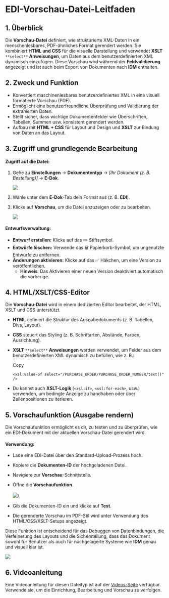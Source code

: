 # EDI-Vorschau-Datei-Leitfaden

## 1. Überblick

Die **Vorschau-Datei** definiert, wie strukturierte XML-Daten in ein menschenlesbares, PDF-ähnliches Format gerendert werden. Sie kombiniert **HTML und CSS** für die visuelle Darstellung und verwendet **XSLT** `**select**` **Anweisungen**, um Daten aus dem benutzerdefinierten XML dynamisch einzufügen. Diese Vorschau wird während der **Feldvalidierung** angezeigt und ist auch beim Export von Dokumenten nach **IDM** enthalten.

## 2. Zweck und Funktion

* Konvertiert maschinenlesbares benutzerdefiniertes XML in eine visuell formatierte Vorschau (PDF).
* Ermöglicht eine benutzerfreundliche Überprüfung und Validierung der extrahierten Daten.
* Stellt sicher, dass wichtige Dokumentenfelder wie Überschriften, Tabellen, Summen usw. konsistent gerendert werden.
* Aufbau mit **HTML + CSS** für Layout und Design und **XSLT** zur Bindung von Daten an das Layout.

## 3. Zugriff und grundlegende Bearbeitung

#### **Zugriff auf die Datei:**

1.  Gehe zu **Einstellungen** → **Dokumententyp** → _\[Ihr Dokument (z. B. Bestellung)]_ → **E-Dok**.

    ![](https://docs.docbits.com/~gitbook/image?url=https%3A%2F%2F578966019-files.gitbook.io%2F%7E%2Ffiles%2Fv0%2Fb%2Fgitbook-x-prod.appspot.com%2Fo%2Fspaces%252FT2n2w4uDCJvv7CJ5zrdk%252Fuploads%252Ff6zyL0AvmqSvrogZdnox%252Fimage.png%3Falt%3Dmedia%26token%3D6bc9ab55-6ee9-43d1-b576-4c5833c208cf\&width=768\&dpr=4\&quality=100\&sign=a23de442\&sv=2)
2. Wähle unter dem **E-Dok**-Tab dein Format aus (z. B. **EDI**).
3.  Klicke auf **Vorschau**, um die Datei anzuzeigen oder zu bearbeiten.

    ![](https://docs.docbits.com/~gitbook/image?url=https%3A%2F%2F578966019-files.gitbook.io%2F%7E%2Ffiles%2Fv0%2Fb%2Fgitbook-x-prod.appspot.com%2Fo%2Fspaces%252FT2n2w4uDCJvv7CJ5zrdk%252Fuploads%252Fdo1R389GeSqFuZKLD0OP%252Fimage.png%3Falt%3Dmedia%26token%3D930903d4-44af-4188-b015-c60c2dd9d9ab\&width=768\&dpr=4\&quality=100\&sign=77bbb2ce\&sv=2)

#### **Entwurfsverwaltung:**

* **Entwurf erstellen:** Klicke auf das ✏️ Stiftsymbol.
* **Entwürfe löschen:** Verwende das 🗑️ Papierkorb-Symbol, um ungenutzte Entwürfe zu entfernen.
* **Änderungen aktivieren:** Klicke auf das ✅ Häkchen, um eine Version zu veröffentlichen.
  * **Hinweis**: Das Aktivieren einer neuen Version deaktiviert automatisch die vorherige.

## 4. HTML/XSLT/CSS-Editor

Die **Vorschau-Datei** wird in einem dedizierten Editor bearbeitet, der HTML, XSLT und CSS unterstützt.

* **HTML** definiert die Struktur des Ausgabedokuments (z. B. Tabellen, Divs, Layout).
* **CSS** steuert das Styling (z. B. Schriftarten, Abstände, Farben, Ausrichtung).
*   **XSLT** `**select**` **Anweisungen** werden verwendet, um Felder aus dem benutzerdefinierten XML dynamisch zu befüllen, wie z. B.:

    Copy

    ```
    <xsl:value-of select="/PURCHASE_ORDER/PURCHASE_ORDER_NUMBER/text()" />
    ```
* Du kannst auch **XSLT-Logik** (`<xsl:if>`, `<xsl:for-each>`, usw.) verwenden, um bedingte Anzeige zu handhaben oder über Zeilenpositionen zu iterieren.

## 5. Vorschaufunktion (Ausgabe rendern)

Die Vorschaufunktion ermöglicht es dir, zu testen und zu überprüfen, wie ein EDI-Dokument mit der aktuellen Vorschau-Datei gerendert wird.

#### **Verwendung:**

* Lade eine EDI-Datei über den Standard-Upload-Prozess hoch.
* Kopiere die **Dokumenten-ID** der hochgeladenen Datei.
* Navigiere zur **Vorschau**-Schnittstelle.
* Öffne die **Vorschaufunktion**.\
  \
  &#x20;![](https://docs.docbits.com/~gitbook/image?url=https%3A%2F%2F578966019-files.gitbook.io%2F%7E%2Ffiles%2Fv0%2Fb%2Fgitbook-x-prod.appspot.com%2Fo%2Fspaces%252FT2n2w4uDCJvv7CJ5zrdk%252Fuploads%252F9lddYJl2G4tzpdr9RD5F%252Fimage.png%3Falt%3Dmedia%26token%3Df7663f70-ef10-4e64-bbdc-41048ed8352a\&width=300\&dpr=4\&quality=100\&sign=36ce2b93\&sv=2)\

* Gib die Dokumenten-ID ein und klicke auf **Test**.
* Die gerenderte Vorschau im PDF-Stil wird unter Verwendung des HTML/CSS/XSLT-Setups angezeigt.

Diese Funktion ist entscheidend für das Debuggen von Datenbindungen, die Verfeinerung des Layouts und die Sicherstellung, dass das Dokument sowohl für Benutzer als auch für nachgelagerte Systeme wie **IDM** genau und visuell klar ist.

![](https://docs.docbits.com/~gitbook/image?url=https%3A%2F%2F578966019-files.gitbook.io%2F%7E%2Ffiles%2Fv0%2Fb%2Fgitbook-x-prod.appspot.com%2Fo%2Fspaces%252FT2n2w4uDCJvv7CJ5zrdk%252Fuploads%252FJH103tnbqZjuimpOniVg%252Fimage.png%3Falt%3Dmedia%26token%3D4e63cc09-b0de-488f-bdd0-ee5a9246a371\&width=768\&dpr=4\&quality=100\&sign=bfff5bba\&sv=2)

## 6. Videoanleitung

Eine Videoanleitung für diesen Dateityp ist auf der [Videos-Seite](https://docs.docbits.com/administration-and-setup/settings/global-settings/document-types/edi/edi/edi-videos) verfügbar. Verwende sie, um die Einrichtung, Bearbeitung und Vorschau zu verfolgen.
